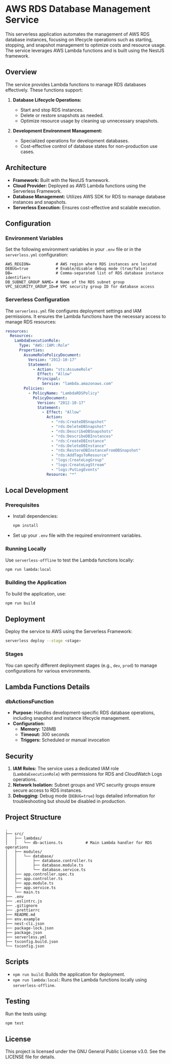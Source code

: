 # AWS RDS Database Management Service

This serverless application automates the management of AWS RDS database instances, focusing on lifecycle operations such as starting, stopping, and snapshot management to optimize costs and resource usage. The service leverages AWS Lambda functions and is built using the NestJS framework.

## Overview

The service provides Lambda functions to manage RDS databases effectively. These functions support:

1. **Database Lifecycle Operations:**
   - Start and stop RDS instances.
   - Delete or restore snapshots as needed.
   - Optimize resource usage by cleaning up unnecessary snapshots.

2. **Development Environment Management:**
   - Specialized operations for development databases.
   - Cost-effective control of database states for non-production use cases.

## Architecture

- **Framework:** Built with the NestJS framework.
- **Cloud Provider:** Deployed as AWS Lambda functions using the Serverless Framework.
- **Database Management:** Utilizes AWS SDK for RDS to manage database instances and snapshots.
- **Serverless Execution:** Ensures cost-effective and scalable execution.

## Configuration

### Environment Variables

Set the following environment variables in your `.env` file or in the `serverless.yml` configuration:

```plaintext
AWS_REGION=           # AWS region where RDS instances are located
DEBUG=true            # Enable/disable debug mode (true/false)
DB=                   # Comma-separated list of RDS database instance identifiers
DB_SUBNET_GROUP_NAME= # Name of the RDS subnet group
VPC_SECURITY_GROUP_ID=# VPC security group ID for database access
```

### Serverless Configuration

The `serverless.yml` file configures deployment settings and IAM permissions. It ensures the Lambda functions have the necessary access to manage RDS resources:

```yaml
resources:
  Resources:
    LambdaExecutionRole:
      Type: "AWS::IAM::Role"
      Properties:
        AssumeRolePolicyDocument:
          Version: "2012-10-17"
          Statement:
            - Action: "sts:AssumeRole"
              Effect: "Allow"
              Principal:
                Service: "lambda.amazonaws.com"
        Policies:
          - PolicyName: "LambdaRDSPolicy"
            PolicyDocument:
              Version: "2012-10-17"
              Statement:
                - Effect: "Allow"
                  Action:
                    - "rds:CreateDBSnapshot"
                    - "rds:DeleteDBSnapshot"
                    - "rds:DescribeDBSnapshots"
                    - "rds:DescribeDBInstances"
                    - "rds:CreateDBInstance"
                    - "rds:DeleteDBInstance"
                    - "rds:RestoreDBInstanceFromDBSnapshot"
                    - "rds:AddTagsToResource"
                    - "logs:CreateLogGroup"
                    - "logs:CreateLogStream"
                    - "logs:PutLogEvents"
                  Resource: "*"
```

## Local Development

### Prerequisites

- Install dependencies:
  ```bash
  npm install
  ```

- Set up your `.env` file with the required environment variables.

### Running Locally

Use `serverless-offline` to test the Lambda functions locally:

```bash
npm run lambda:local
```

### Building the Application

To build the application, use:

```bash
npm run build
```

## Deployment

Deploy the service to AWS using the Serverless Framework:

```bash
serverless deploy --stage <stage>
```

### Stages

You can specify different deployment stages (e.g., `dev`, `prod`) to manage configurations for various environments.

## Lambda Functions Details

### dbActionsFunction

- **Purpose:** Handles development-specific RDS database operations, including snapshot and instance lifecycle management.
- **Configuration:**
  - **Memory:** 128MB
  - **Timeout:** 300 seconds
  - **Triggers:** Scheduled or manual invocation

## Security

1. **IAM Roles:** The service uses a dedicated IAM role (`LambdaExecutionRole`) with permissions for RDS and CloudWatch Logs operations.
2. **Network Isolation:** Subnet groups and VPC security groups ensure secure access to RDS instances.
3. **Debugging:** Debug mode (`DEBUG=true`) logs detailed information for troubleshooting but should be disabled in production.

## Project Structure

```
.
├── src/
│   ├── lambdas/
│   │   └── db-actions.ts          # Main Lambda handler for RDS operations
│   ├── modules/
│   │   └── database/
│   │       ├── database.controller.ts
│   │       ├── database.module.ts
│   │       └── database.service.ts
│   ├── app.controller.spec.ts
│   ├── app.controller.ts
│   ├── app.module.ts
│   ├── app.service.ts
│   └── main.ts
├── .env
├── .eslintrc.js
├── .gitignore
├── .prettierrc
├── README.md
├── env.example
├── nest-cli.json
├── package-lock.json
├── package.json
├── serverless.yml
├── tsconfig.build.json
└── tsconfig.json
```

## Scripts

- `npm run build`: Builds the application for deployment.
- `npm run lambda:local`: Runs the Lambda functions locally using `serverless-offline`.

## Testing

Run the tests using:

```bash
npm test
```

## License

This project is licensed under the GNU General Public License v3.0. See the LICENSE file for details.